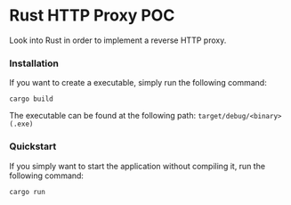 # Rust HTTP Proxy POC

Look into Rust in order to implement a reverse HTTP proxy.

### Installation

If you want to create a executable, simply run the following command: 

```
cargo build
```

The executable can be found at the following path: `target/debug/<binary>(.exe)`

### Quickstart

If you simply want to start the application without compiling it, run the following command:

```
cargo run
```
